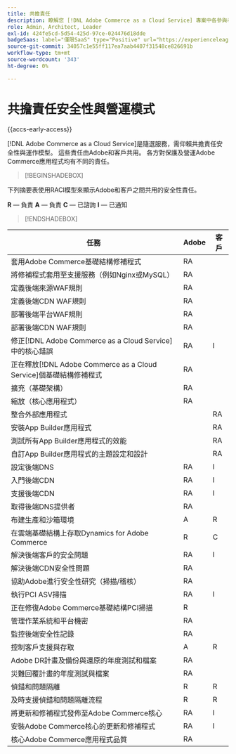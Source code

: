 ```yaml
---
title: 共擔責任
description: 瞭解您 [!DNL Adobe Commerce as a Cloud Service] 專案中各參與者的安全性責任。
role: Admin, Architect, Leader
exl-id: 424fe5cd-5d54-425d-97ce-024476d18dde
badgeSaas: label="僅限SaaS" type="Positive" url="https://experienceleague.adobe.com/zh-hant/docs/commerce/user-guides/product-solutions" tooltip="僅適用於Adobe Commerce as a Cloud Service和Adobe Commerce Optimizer專案(Adobe管理的SaaS基礎結構)。"
source-git-commit: 34057c1e55ff117ea7aab4407f31548ce826691b
workflow-type: tm+mt
source-wordcount: '343'
ht-degree: 0%

---
```


# 共擔責任安全性與營運模式

{{accs-early-access}}

[!DNL Adobe Commerce as a Cloud Service]是隨選服務，需仰賴共擔責任安全性與運作模型。 這些責任由Adobe和客戶共用。 各方對保護及營運Adobe Commerce應用程式均有不同的責任。

>[!BEGINSHADEBOX]

下列摘要表使用RACI模型來顯示Adobe和客戶之間共用的安全性責任。

**R** — 負責
**A** — 負責
**C** — 已諮詢
**I** — 已通知

>[!ENDSHADEBOX]

| 任務 | Adobe | 客戶 |
| --- | --- | --- |
| 套用Adobe Commerce基礎結構修補程式 | RA | |
| 將修補程式套用至支援服務（例如Nginx或MySQL） | RA | |
| 定義後端來源WAF規則 | RA | |
| 定義後端CDN WAF規則 | RA | |
| 部署後端平台WAF規則 | RA | |
| 部署後端CDN WAF規則 | RA | |
| 修正[!DNL Adobe Commerce as a Cloud Service]中的核心錯誤 | RA | I |
| 正在釋放[!DNL Adobe Commerce as a Cloud Service]個基礎結構修補程式 | RA | |
| 擴充（基礎架構） | RA | |
| 縮放（核心應用程式） | RA | |
| 整合外部應用程式 | | RA |
| 安裝App Builder應用程式 | | RA |
| 測試所有App Builder應用程式的效能 | | RA |
| 自訂App Builder應用程式的主題設定和設計 | | RA |
| 設定後端DNS | RA | I |
| 入門後端CDN | RA | I |
| 支援後端CDN | RA | I |
| 取得後端DNS提供者 | RA | |
| 布建生產和沙箱環境 | A | R |
| 在雲端基礎結構上存取Dynamics for Adobe Commerce | R | C |
| 解決後端客戶的安全問題 | RA | I |
| 解決後端CDN安全性問題 | RA | |
| 協助Adobe進行安全性研究（掃描/稽核） | RA | |
| 執行PCI ASV掃描 | RA | I |
| 正在修復Adobe Commerce基礎結構PCI掃描 | R | |
| 管理作業系統和平台機密 | RA | |
| 監控後端安全性記錄 | RA | |
| 控制客戶支援與存取 | A | R |
| Adobe DR計畫及備份與還原的年度測試和檔案 | RA | |
| 災難回覆計畫的年度測試與檔案 | RA | |
| 偵錯和問題隔離 | R | R |
| 及時支援偵錯和問題隔離流程 | R | R |
| 將更新和修補程式發佈至Adobe Commerce核心 | RA | I |
| 安裝Adobe Commerce核心的更新和修補程式 | RA | I |
| 核心Adobe Commerce應用程式品質 | RA | |
